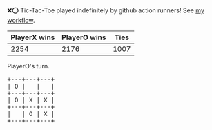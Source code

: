 :x::o: Tic-Tac-Toe played indefinitely by github action runners! See [my workflow](.github/workflows/play.yaml).

|PlayerX wins|PlayerO wins|Ties|
|-|-|-|
|2254|2176|1007|

PlayerO's turn.

<pre>
+---+---+---+
| O |   |   |
+---+---+---+
| O | X | X |
+---+---+---+
|   | O | X |
+---+---+---+
</pre>